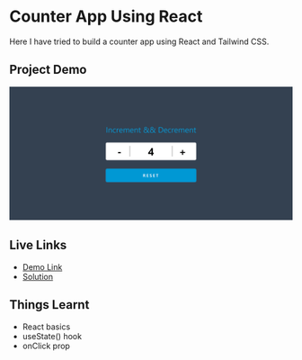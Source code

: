 # Counter App Using React

Here I have tried to build a counter app using React and Tailwind CSS.

## Project Demo

![ss1](ScreenShots/ss2.png)


## Live Links

- [Demo Link]()
- [Solution]()


## Things Learnt

- React basics
- useState() hook
- onClick prop
